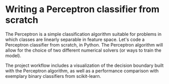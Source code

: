 # Writing a Perceptron classifier from scratch
The Perceptron is a simple classification algorithm suitable for problems in which classes are linearly separable in feature space. Let's code a Perceptron classifier from scratch, in Python. The Perceptron algorithm will allow for the choice of two different numerical solvers (or ways to train the model).

The project workflow includes a visualization of the decision boundary built with the Perceptron algorithm, as well as a performance comparison with exemplary binary classifiers from scikit-learn.
